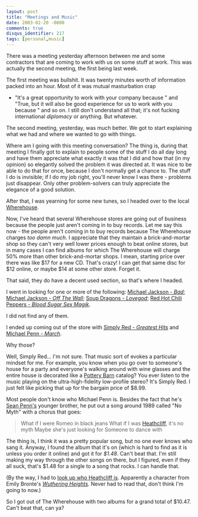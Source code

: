 ```yaml
---
layout: post
title: "Meetings and Music"
date: 2003-02-20 -0800
comments: true
disqus_identifier: 217
tags: [personal,music]
---
```

There was a meeting yesterday afternoon between me and some contractors
that are coming to work with us on some stuff at work. This was actually
the second meeting, the first being last week.

 The first meeting was bullshit. It was twenty minutes worth of
information packed into an hour. Most of it was mutual masturbation crap
- "It's a great opportunity to work with your company because " and
"True, but it will also be good experience for us to work with you
because " and so on. I still don't understand all that; it's not fucking
international *diplomacy* or anything. But whatever.

 The second meeting, yesterday, was much better. We got to start
explaining what we had and where we wanted to go with things.

 Where am I going with this meeting conversation? The thing is, during
that meeting I finally got to explain to people some of the stuff I do
all day long and have them appreciate what exactly it was that I did and
how that (in my opinion) so elegantly solved the problem it was directed
at. It was nice to be able to do that for once, because I don't normally
get a chance to. The stuff I do is invisible; if I do my job right,
you'll never know I was there - problems just disappear. Only other
problem-solvers can truly appreciate the elegance of a good solution.

 After that, I was yearning for some new tunes, so I headed over to the
local [Wherehouse](http://www.wherehousemusic.com).

 Now, I've heard that several Wherehouse stores are going out of
business because the people just aren't coming in to buy records. Let me
say this now - the people aren't coming in to buy records because The
Wherehouse charges *too damn much*. I appreciate that they maintain a
brick-and-mortar shop so they can't very well lower prices enough to
beat online stores, but in many cases I can find albums for which The
Wherehouse will charge 50% more than other brick-and-mortar shops. I
mean, starting price over there was like $17 for a new CD. That's
crazy! I can get that same disc for $12 online, or maybe $14 at some
other store. Forget it.

 That said, they do have a decent used section, so that's where I
headed.

 I went in looking for one or more of the following: [Michael Jackson -
*Bad*](http://www.amazon.com/exec/obidos/ASIN/B00005QGAX/mhsvortex);
[Michael Jackson - *Off The
Wall*](http://www.amazon.com/exec/obidos/ASIN/B00005QGAT/mhsvortex);
[Soup Dragons -
*Lovegod*](http://www.amazon.com/exec/obidos/ASIN/B000001FWG/mhsvortex);
[Red Hot Chili Peppers - *Blood Sugar Sex
Magik*](http://www.amazon.com/exec/obidos/ASIN/B000002LQR/mhsvortex).

 I did not find any of them.

 I ended up coming out of the store with [Simply Red - *Greatest
Hits*](http://www.amazon.com/exec/obidos/ASIN/B000002HO3/mhsvortex) and
[Michael Penn -
*March*](http://www.amazon.com/exec/obidos/ASIN/B00005RDCF/mhsvortex).

 Why those?

 Well, Simply Red... I'm not sure. That music sort of evokes a
particular mindset for me. For example, you know when you go over to
someone's house for a party and everyone's walking around with wine
glasses and the entire house is decorated like a [Pottery
Barn](http://www.potterybarn.com/) catalog? You ever listen to the music
playing on the ultra-high-fidelity low-profile stereo? It's Simply Red.
I just felt like picking that up for the bargain price of $8.99.

 Most people don't know who Michael Penn is. Besides the fact that he's
[Sean Penn's](http://us.imdb.com/Name?Penn,+Sean) younger brother, he
put out a song around 1989 called "No Myth" with a chorus that goes:

> What if I were Romeo in black jeans
>  What if I was [Heathcliff](http://www.filmsite.org/wuth.html), it's
> no myth
>  Maybe she's just looking for
>  Someone to dance with

The thing is, I think it was a pretty popular song, but no one ever
knows who sang it. Anyway, I found the album that it's on (which is hard
to find as it is unless you order it online) and got it for *$1.48*.
Can't beat that. I'm still making my way through the other songs on
there, but I figured, even if they all suck, that's $1.48 for a single
to a song that rocks. I can handle that.

 (By the way, I had to [look up who Heathcliff
is](http://www.filmsite.org/wuth.html). Apparently a character from
Emily Bronte's [*Wuthering
Heights*](http://www.amazon.com/exec/obidos/ASIN/0553212583/mhsvortex).
Never had to read that, don't think I'm going to now.)

 So I got out of The Wherehouse with two albums for a grand total of
$10.47. Can't beat that, can ya?
